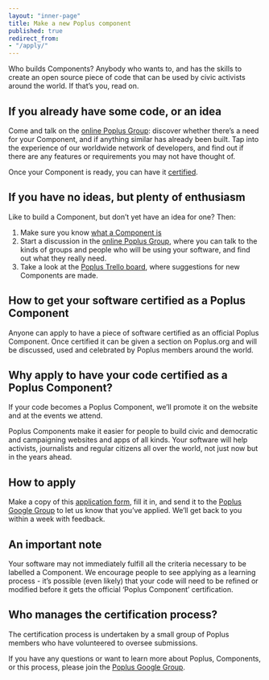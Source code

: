 ```yaml
---
layout: "inner-page"
title: Make a new Poplus component
published: true
redirect_from:
- "/apply/"
---
```


Who builds Components? Anybody who wants to, and has the skills to create an open source piece of code that can be used by civic activists around the world. If that’s you, read on.

## If you already have some code, or an idea

Come and talk on the [online Poplus Group](https://groups.google.com/forum/#!forum/poplus): discover whether there’s a need for your Component, and if anything similar has already been built. Tap into the experience of our worldwide network of developers, and find out if there are any features or requirements you may not have thought of.

Once your Component is ready, you can have it [certified](#certified).

## If you have no ideas, but plenty of enthusiasm
Like to build a Component, but don’t yet have an idea for one? Then:

1. Make sure you know [what a Component is](/components/definition)
2. Start a discussion in the [online Poplus Group](https://groups.google.com/forum/#!forum/poplus), where you can talk to the kinds of groups and people who will be using your software, and find out what they really need.
3. Take a look at the [Poplus Trello board](https://trello.com/b/5gGF4xrJ/ideas-for-new-poplus-components), where suggestions for new Components are made.

## How to get your software certified as a Poplus Component
Anyone can apply to have a piece of software certified as an official Poplus Component. Once certified it can be given a section on Poplus.org and will be discussed, used and celebrated by Poplus members around the world.

## Why apply to have your code certified as a Poplus Component?
If your code becomes a Poplus Component, we’ll promote it on the website and at the events we attend.

Poplus Components make it easier for people to build civic and democratic and campaigning websites and apps of all kinds. Your software will help activists, journalists and regular citizens all over the world, not just now but in the years ahead.

## How to apply
Make a copy of this [application form](https://docs.google.com/a/mysociety.org/document/d/1N70pkeuUc4npp-QerZo68YjvnULNRgakmYv8OCOFsKo/edit), fill it in, and send it to the [Poplus Google Group](https://groups.google.com/forum/#!forum/poplus) to let us know that you’ve applied. We’ll get back to you within a week with feedback.

## An important note
Your software may not immediately fulfill all the criteria necessary to be labelled a Component. We encourage people to see applying as a learning process - it’s possible (even likely) that your code will need to be refined or modified before it gets the official ‘Poplus Component’ certification.

## Who manages the certification process?
The certification process is undertaken by a small group of Poplus members who have volunteered to oversee submissions.

If you have any questions or want to learn more about Poplus, Components, or this process, please join the [Poplus Google Group](https://groups.google.com/forum/#!forum/poplus).
